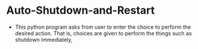 # Auto-Shutdown-and-Restart

* This python program asks from user to enter the choice to perform the desired action. That is, choices are given to perform the things such as shutdown immediately,
